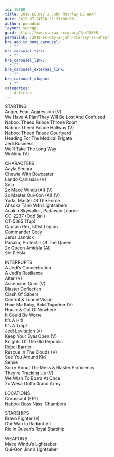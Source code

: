 ```yaml
---
id: 15808
title: 2019 EC Day 2 John Moorley LS WHAP
date: 2019-07-24T20:21:33+00:00
author: pwsadmin
layout: swccgpc
guid: https://www.starwarsccg.org/?p=15808
permalink: /2019-ec-day-2-john-moorley-ls-whap/
bre_add_to_home_carousel:
  - ""
bre_carousel_title:
  - ""
bre_carousel_link:
  - ""
bre_carousel_external_link:
  - ""
bre_carousel_slogan:
  - ""
categories:
  - Articles
---
```

STARTING  
Anger, Fear, Aggression (V)  
We Have A Plan/They Will Be Lost And Confused  
Naboo: Theed Palace Throne Room  
Naboo: Theed Palace Hallway (V)  
Naboo: Theed Palace Courtyard  
Heading For The Medical Frigate  
Jedi Business  
We&#8217;ll Take The Long Way  
Wokling (V)

CHARACTERS  
Aayla Secura  
Chewie With Bowcaster  
Lando Calrissian (V)  
Solo  
2x Mace Windu (AI) (V)  
2x Master Qui-Gon (AI) (V)  
Yoda, Master Of The Force  
Ahsoka Tano With Lightsabers  
Anakin Skywalker, Padawan Learner  
CC-2237 (Odd Ball)  
CT-5385 (Tup)  
Captain Rex, 501st Legion  
Commander Cody  
Jerus Jannick  
Panaka, Protector Of The Queen  
2x Queen Amidala (AI)  
Sio Bibble

INTERRUPTS  
A Jedi&#8217;s Concentration  
A Jedi&#8217;s Resilience  
Alter (V)  
Ascension Guns (V)  
Blaster Deflection  
Clash Of Sabers  
Control & Tunnel Vision  
Hear Me Baby, Hold Together (V)  
Houjix & Out Of Nowhere  
It Could Be Worse  
It&#8217;s A Hit!  
It&#8217;s A Trap!  
Jedi Levitation (V)  
Keep Your Eyes Open (V)  
Knights Of The Old Republic  
Rebel Barrier  
Rescue In The Clouds (V)  
See You Around Kid  
Sense  
Sorry About The Mess & Blaster Proficiency  
They&#8217;re Tracking Us (V)  
We Wish To Board At Once  
2x Wesa Gotta Grand Army

LOCATIONS  
Coruscant (EP1)  
Naboo: Boss Nass&#8217; Chambers

STARSHIPS  
Bravo Fighter (V)  
Obi-Wan In Radiant VII  
Ric In Queen&#8217;s Royal Starship

WEAPONS  
Mace Windu&#8217;s Lightsaber  
Qui-Gon Jinn&#8217;s Lightsaber